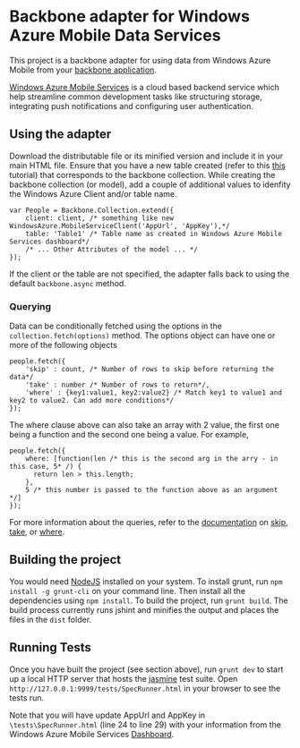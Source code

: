 # Backbone adapter for Windows Azure Mobile Data Services

This project is a backbone adapter for using data from Windows Azure Mobile from your [backbone application](http://backbonejs.org/).

[Windows Azure Mobile Services](http://www.windowsazure.com/en-us/develop/mobile/) is a cloud based backend service which help streamline common development tasks like structuring storage, integrating push notifications and configuring user authentication.

## Using the adapter
Download the distributable file or its minified version and include it in your main HTML file. Ensure that you have a new table created (refer to this [this](http://www.windowsazure.com/en-us/develop/mobile/tutorials/get-started-html/) tutorial) that corresponds to the backbone collection. 
While creating the backbone collection (or model), add a couple of additional values to idenfity the Windows Azure Client and/or table name. 

```
var People = Backbone.Collection.extend({
	client: client, /* something like new WindowsAzure.MobileServiceClient('AppUrl', 'AppKey'),*/
	table: 'Table1' /* Table name as created in Windows Azure Mobile Services dashboard*/ 
	/* ... Other Attributes of the model ... */
});
```

If the client or the table are not specified, the adapter falls back to using the default `backbone.async` method.  

### Querying
Data can be conditionally fetched using the options in the `collection.fetch(options)` method. The options object can have one or more of the following objects

```
people.fetch({
	'skip' : count, /* Number of rows to skip before returning the data*/
	'take' : number /* Number of rows to return*/, 
	'where' : {key1:value1, key2:value2} /* Match key1 to value1 and key2 to value2. Can add more conditions*/
});
```

The where clause above can also take an array with 2 value, the first one being a function and the second one being a value. For example,

```
people.fetch({
	where: [function(len /* this is the second arg in the arry - in this case, 5* /) {
	  return len > this.length;
	},
	5 /* this number is passed to the function above as an argument */]
});
```

For more information about the queries, refer to the [documentation](http://msdn.microsoft.com/en-us/library/windowsazure/jj554207.aspx) on [skip](http://msdn.microsoft.com/en-us/library/windowsazure/jj613355.aspx), [take](http://msdn.microsoft.com/en-us/library/windowsazure/jj613354.aspx), or [where](http://msdn.microsoft.com/en-us/library/windowsazure/jj613351.aspx). 


## Building the project
You would need [NodeJS](http://nodejs.org/) installed on your system. To install grunt, run `npm install -g grunt-cli` on your command line. Then install all the dependencies using `npm install`.
To build the project, run `grunt build`. The build process currently runs jshint and minifies the output and places the files in the `dist` folder. 

## Running Tests
Once you have built the project (see section above), run `grunt dev` to start up a local HTTP server that hosts the [jasmine](https://jasmine.github.io/) test suite. Open `http://127.0.0.1:9999/tests/SpecRunner.html` in your browser to see the tests run. 

Note that you will have update AppUrl and AppKey in `\tests\SpecRunner.html` (line 24 to line 29) with your information from the Windows Azure Mobile Services [Dashboard](http://www.windowsazure.com/en-us/develop/mobile/tutorials/get-started-with-data-html/#header-3).  

